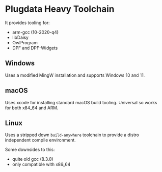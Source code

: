 Plugdata Heavy Toolchain
=====

It provides tooling for:

- arm-gcc (10-2020-q4)
- libDaisy
- OwlProgram
- DPF and DPF-Widgets

Windows
-----

Uses a modified MingW installation and supports Windows 10 and 11.

macOS
-----

Uses xcode for installing standard macOS build tooling. Universal so works for both x84_64 and ARM.

Linux
-----

Uses a stripped down `build-anywhere` toolchain to provide a distro independent compile environment.

Some downsides to this:

- quite old gcc (8.3.0)
- only compatible with x86_64
